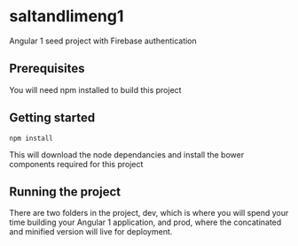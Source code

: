 # saltandlimeng1
Angular 1 seed project with Firebase authentication
## Prerequisites
You will need npm installed to build this project
## Getting started
```
npm install
```
This will download the node dependancies and install the bower components required for this project
## Running the project
There are two folders in the project, dev, which is where you will spend your time building your Angular 1 application, and prod, where the concatinated and minified version will live for deployment.